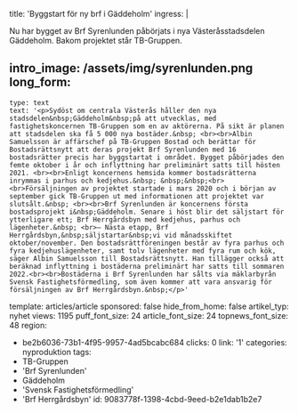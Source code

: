 title: 'Byggstart för ny brf i Gäddeholm'
ingress: |
  <p>Nu har bygget av Brf Syrenlunden påbörjats i nya Västeråsstadsdelen Gäddeholm. Bakom projektet står TB-Gruppen.
  </p>
  
intro_image: /assets/img/syrenlunden.png
long_form:
  -
    type: text
    text: '<p>Sydöst om centrala Västerås håller den nya stadsdelen&nbsp;Gäddeholm&nbsp;på att utvecklas, med fastighetskoncernen TB-Gruppen som en av aktörerna. På sikt är planen att stadsdelen ska få 5 000 nya bostäder.&nbsp; <br><br>Albin Samuelsson är affärschef på TB-Gruppen Bostad och berättar för Bostadsrättsnytt att deras projekt Brf Syrenlunden med 16 bostadsrätter precis har byggstartat i området. Bygget påbörjades den femte oktober i år och inflyttning har preliminärt satts till hösten 2021. <br><br>Enligt koncernens hemsida kommer bostadsrätterna inrymmas i parhus och kedjehus.&nbsp; &nbsp;&nbsp;<br><br>Försäljningen av projektet startade i mars 2020 och i början av september gick TB-Gruppen ut med informationen att projektet var slutsålt.&nbsp; <br><br>Brf Syrenlunden är koncernens första bostadsprojekt i&nbsp;Gäddeholm. Senare i höst blir det säljstart för ytterligare ett; Brf Herrgårdsbyn med kedjehus, parhus och lägenheter.&nbsp; <br>– Nästa etapp, Brf Herrgårdsbyn,&nbsp;säljstartar&nbsp;vi vid månadsskiftet oktober/november. Den bostadsrättföreningen består av fyra parhus och fyra kedjehuslägenheter, samt tolv lägenheter med fyra rum och kök, säger Albin Samuelsson till Bostadsrättsnytt. Han tillägger också att beräknad inflyttning i bostäderna preliminärt har satts till sommaren 2022.<br><br>Bostäderna i Brf Syrenlunden har sålts via mäklarbyrån Svensk Fastighetsförmedling, som även kommer att vara ansvarig för försäljningen av Brf Herrgårdsbyn.&nbsp;</p>'
template: articles/article
sponsored: false
hide_from_home: false
artikel_typ: nyhet
views: 1195
puff_font_size: 24
article_font_size: 24
topnews_font_size: 48
region:
  - be2b6036-73b1-4f95-9957-4ad5bcabc684
clicks: 0
link: '1'
categories: nyproduktion
tags:
  - TB-Gruppen
  - 'Brf Syrenlunden'
  - Gäddeholm
  - 'Svensk Fastighetsförmedling'
  - 'Brf Herrgårdsbyn'
id: 9083778f-1398-4cbd-9eed-b2e1dab1b2e7
